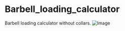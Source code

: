 # Barbell_loading_calculator

Barbell loading calculator without collars.
![Image](https://imgur.com/a/q8VjvQr)
